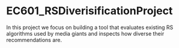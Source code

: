 # EC601_RSDiverisificationProject
In this project we focus on building a tool that evaluates existing RS algorithms used by media giants and inspects how diverse their recommendations are. 

